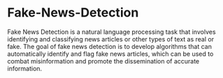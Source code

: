 # Fake-News-Detection

Fake News Detection is a natural language processing task that involves identifying and classifying news articles or other types of text as real or fake. The goal of fake news detection is to develop algorithms that can automatically identify and flag fake news articles, which can be used to combat misinformation and promote the dissemination of accurate information.
